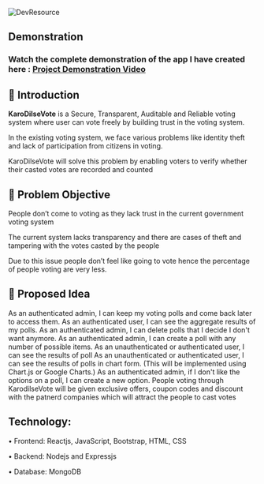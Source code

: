 ![DevResource](https://socialify.git.ci/Tejas1510/FTS-Task4-DevResource/image?description=1&font=KoHo&language=1&owner=1&pattern=Brick%20Wall&theme=Dark)

## Demonstration

### Watch the complete demonstration of the app I have created here : [Project Demonstration Video](https://drive.google.com/file/d/1hUXlL7p7PvjTSS2-_mMnbCyBjWSYY7_c/view?usp=sharing)

## 📌 Introduction

<b>KaroDilseVote</b> is a Secure, Transparent, Auditable and Reliable voting system where user can vote freely by building trust in the voting system.

In the existing voting system, we face various problems like identity theft and lack of participation from citizens in voting.  

KaroDilseVote will solve this problem by enabling voters to verify whether their casted votes are recorded and counted

## 📌 Problem Objective

People don’t come to voting as they lack trust in the current government voting system

The current system lacks transparency and there are cases of theft and tampering with the votes casted by the people

Due to this issue people don’t feel like going to vote hence the percentage of people voting are very less.

## 📌 Proposed Idea

As an authenticated admin, I can keep my voting polls and come back later to access them.
As an authenticated user, I can see the aggregate results of my polls.
As an authenticated admin, I can delete polls that I decide I don't want anymore.
As an authenticated admin, I can create a poll with any number of possible items.
As an unauthenticated or authenticated user, I can see the results of poll
As an unauthenticated or authenticated user, I can see the results of polls in chart form. (This will be implemented using Chart.js or Google Charts.)
As an authenticated admin, if I don't like the options on a poll, I can create a new option.
People voting through KarodilseVote will be given exclusive offers, coupon codes and discount with the patnerd companies which will attract the people to cast votes

## Technology:

• Frontend: Reactjs, JavaScript, Bootstrap, HTML, CSS

• Backend: Nodejs and Expressjs

• Database: MongoDB


